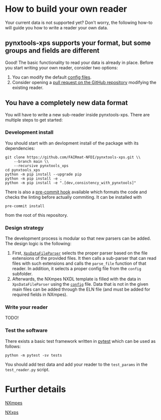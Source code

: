 # How to build your own reader

Your current data is not supported yet? Don't worry, the following how-to will guide you how to write a reader your own data.

## pynxtools-xps supports your format, but some groups and fields are different

Good! The basic functionality to read your data is already in place. Before you start writing your own reader, consider two options:
1) You can modify the default [config files](https://github.com/FAIRmat-NFDI/pynxtools-xps/tree/main/src/pynxtools_xps/config).
2) Consider opening a [pull request on the GitHub repository](https://github.com/FAIRmat-NFDI/pynxtools-xps/pulls) modifying the existing reader.

## You have a completely new data format

You will have to write a new sub-reader inside pynxtools-xps. There are multiple steps to get started:

### Development install

You should start with an devlopment install of the package with its dependencies:

```shell
git clone https://github.com/FAIRmat-NFDI/pynxtools-xps.git \\
    --branch main \\
    --recursive pynxtools_xps
cd pynxtools_xps
python -m pip install --upgrade pip
python -m pip install -e .
python -m pip install -e ".[dev,consistency_with_pynxtools]"
```

There is also a [pre-commit hook](https://pre-commit.com/#intro) available
which formats the code and checks the linting before actually commiting.
It can be installed with
```shell
pre-commit install
```
from the root of this repository.

### Design strategy
The development process is modular so that new parsers can be added. The design logic is the following:
1. First, [`XpsDataFileParser`](https://github.com/FAIRmat-NFDI/pynxtools-xps/tree/main/src/pynxtools_xps/file_parser.py#L36) selects the proper parser based on the file extensions of the provided files. It then calls a sub-parser that can read files with such extensions and calls the `parse_file` function of that reader. In addition, it selects a proper config file from
the `config` subfolder.
2. Afterwards, the NXmpes NXDL template is filled with the data in `XpsDataFileParser` using the [`config`](https://github.com/FAIRmat-NFDI/pynxtools-xps/tree/main/src/pynxtools_xps/config) file. Data that is not in the given main files can be added through the ELN file (and must be added for required fields in NXmpes).

### Write your reader
TODO!

### Test the software
There exists a basic test framework written in [pytest](https://docs.pytest.org/en/stable/) which can be used as follows:
```shell
python -m pytest -sv tests
```
You should add test data and add your reader to the `test_params` in the `test_reader.py` script.

# Further details

[NXmpes](https://fairmat-nfdi.github.io/nexus_definitions/classes/contributed_definitions/NXmpes.html)

[NXxps](https://fairmat-nfdi.github.io/nexus_definitions/classes/contributed_definitions/NXxps.html)